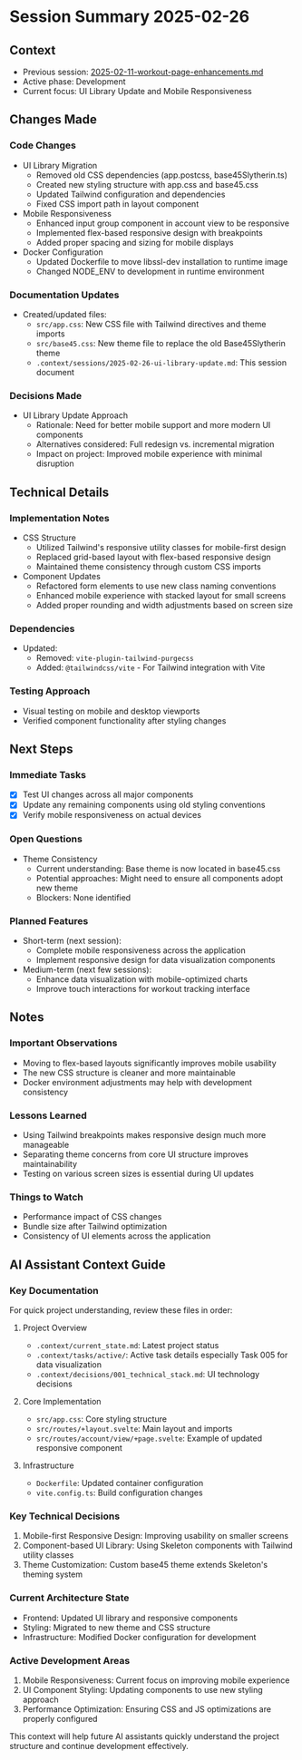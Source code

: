 # Session Summary 2025-02-26

## Context
- Previous session: [2025-02-11-workout-page-enhancements.md](/media/evan/long-term1/Projects/base45-svelte/.context/sessions/2025-02-11-workout-page-enhancements.md)
- Active phase: Development
- Current focus: UI Library Update and Mobile Responsiveness

## Changes Made
### Code Changes
- UI Library Migration
  - Removed old CSS dependencies (app.postcss, base45Slytherin.ts)
  - Created new styling structure with app.css and base45.css
  - Updated Tailwind configuration and dependencies
  - Fixed CSS import path in layout component
- Mobile Responsiveness
  - Enhanced input group component in account view to be responsive
  - Implemented flex-based responsive design with breakpoints
  - Added proper spacing and sizing for mobile displays
- Docker Configuration
  - Updated Dockerfile to move libssl-dev installation to runtime image
  - Changed NODE_ENV to development in runtime environment

### Documentation Updates
- Created/updated files:
  - `src/app.css`: New CSS file with Tailwind directives and theme imports
  - `src/base45.css`: New theme file to replace the old Base45Slytherin theme
  - `.context/sessions/2025-02-26-ui-library-update.md`: This session document

### Decisions Made
- UI Library Update Approach
  - Rationale: Need for better mobile support and more modern UI components
  - Alternatives considered: Full redesign vs. incremental migration
  - Impact on project: Improved mobile experience with minimal disruption

## Technical Details
### Implementation Notes
- CSS Structure
  - Utilized Tailwind's responsive utility classes for mobile-first design
  - Replaced grid-based layout with flex-based responsive design
  - Maintained theme consistency through custom CSS imports
- Component Updates
  - Refactored form elements to use new class naming conventions
  - Enhanced mobile experience with stacked layout for small screens
  - Added proper rounding and width adjustments based on screen size

### Dependencies
- Updated:
  - Removed: `vite-plugin-tailwind-purgecss` 
  - Added: `@tailwindcss/vite` - For Tailwind integration with Vite

### Testing Approach
- Visual testing on mobile and desktop viewports
- Verified component functionality after styling changes

## Next Steps
### Immediate Tasks
- [x] Test UI changes across all major components
- [x] Update any remaining components using old styling conventions
- [x] Verify mobile responsiveness on actual devices

### Open Questions
- Theme Consistency
  - Current understanding: Base theme is now located in base45.css
  - Potential approaches: Might need to ensure all components adopt new theme
  - Blockers: None identified

### Planned Features
- Short-term (next session):
  - Complete mobile responsiveness across the application
  - Implement responsive design for data visualization components
- Medium-term (next few sessions):
  - Enhance data visualization with mobile-optimized charts
  - Improve touch interactions for workout tracking interface

## Notes
### Important Observations
- Moving to flex-based layouts significantly improves mobile usability
- The new CSS structure is cleaner and more maintainable
- Docker environment adjustments may help with development consistency

### Lessons Learned
- Using Tailwind breakpoints makes responsive design much more manageable
- Separating theme concerns from core UI structure improves maintainability
- Testing on various screen sizes is essential during UI updates

### Things to Watch
- Performance impact of CSS changes
- Bundle size after Tailwind optimization
- Consistency of UI elements across the application

## AI Assistant Context Guide
### Key Documentation
For quick project understanding, review these files in order:

1. Project Overview
   - `.context/current_state.md`: Latest project status
   - `.context/tasks/active/`: Active task details especially Task 005 for data visualization
   - `.context/decisions/001_technical_stack.md`: UI technology decisions

2. Core Implementation
   - `src/app.css`: Core styling structure
   - `src/routes/+layout.svelte`: Main layout and imports
   - `src/routes/account/view/+page.svelte`: Example of updated responsive component

3. Infrastructure
   - `Dockerfile`: Updated container configuration
   - `vite.config.ts`: Build configuration changes

### Key Technical Decisions
1. Mobile-first Responsive Design: Improving usability on smaller screens
2. Component-based UI Library: Using Skeleton components with Tailwind utility classes
3. Theme Customization: Custom base45 theme extends Skeleton's theming system

### Current Architecture State
- Frontend: Updated UI library and responsive components
- Styling: Migrated to new theme and CSS structure
- Infrastructure: Modified Docker configuration for development

### Active Development Areas
1. Mobile Responsiveness: Current focus on improving mobile experience
2. UI Component Styling: Updating components to use new styling approach
3. Performance Optimization: Ensuring CSS and JS optimizations are properly configured

This context will help future AI assistants quickly understand the project structure and continue development effectively.
